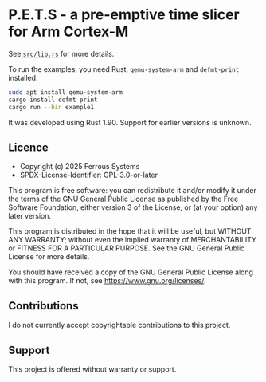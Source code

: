 # P.E.T.S - a pre-emptive time slicer for Arm Cortex-M

See [`src/lib.rs`](./src/lib.rs) for more details.

To run the examples, you need Rust, `qemu-system-arm` and `defmt-print` installed.

```bash
sudo apt install qemu-system-arm
cargo install defmt-print
cargo run --bin example1
```

It was developed using Rust 1.90. Support for earlier versions is unknown.

## Licence

* Copyright (c) 2025 Ferrous Systems
* SPDX-License-Identifier: GPL-3.0-or-later

This program is free software: you can redistribute it and/or modify it
under the terms of the GNU General Public License as published by the Free
Software Foundation, either version 3 of the License, or (at your option)
any later version.

This program is distributed in the hope that it will be useful, but WITHOUT
ANY WARRANTY; without even the implied warranty of MERCHANTABILITY or
FITNESS FOR A PARTICULAR PURPOSE. See the GNU General Public License for
more details.

You should have received a copy of the GNU General Public License along
with this program. If not, see <https://www.gnu.org/licenses/>.

## Contributions

I do not currently accept copyrightable contributions to this project.

## Support

This project is offered without warranty or support.
